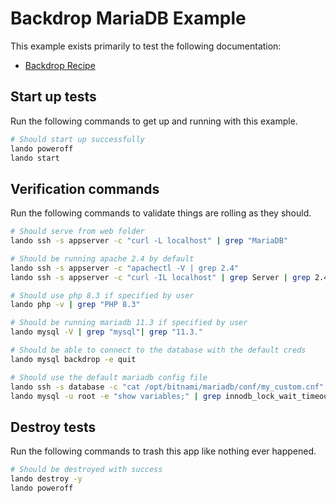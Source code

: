 # Backdrop MariaDB Example

This example exists primarily to test the following documentation:

* [Backdrop Recipe](https://docs.lando.dev/backdrop/config.html)

Start up tests
--------------

Run the following commands to get up and running with this example.

```bash
# Should start up successfully
lando poweroff
lando start
```

Verification commands
---------------------

Run the following commands to validate things are rolling as they should.

```bash
# Should serve from web folder
lando ssh -s appserver -c "curl -L localhost" | grep "MariaDB"

# Should be running apache 2.4 by default
lando ssh -s appserver -c "apachectl -V | grep 2.4"
lando ssh -s appserver -c "curl -IL localhost" | grep Server | grep 2.4

# Should use php 8.3 if specified by user
lando php -v | grep "PHP 8.3"

# Should be running mariadb 11.3 if specified by user
lando mysql -V | grep "mysql"| grep "11.3."

# Should be able to connect to the database with the default creds
lando mysql backdrop -e quit

# Should use the default mariadb config file
lando ssh -s database -c "cat /opt/bitnami/mariadb/conf/my_custom.cnf" | grep "LANDOBACKDROPMYSQLCNF"
lando mysql -u root -e "show variables;" | grep innodb_lock_wait_timeout | grep 127
```

Destroy tests
-------------

Run the following commands to trash this app like nothing ever happened.

```bash
# Should be destroyed with success
lando destroy -y
lando poweroff
```
